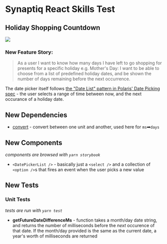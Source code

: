 # Synaptiq React Skills Test

## Holiday Shopping Countdown

![](https://y.yarn.co/026b65c5-9ada-46b8-b1ec-11135f7efe41_text.gif)

### New Feature Story:

> As a user I want to know how many days I have left to go shopping for presents for a specific holiday e.g. Mother's Day: I want to be able to choose from a list of predefined holiday dates, and be shown the number of days remaining before the next occurrence.

The date picker itself follows [the "Date List" pattern in Polaris' Date Picking spec](https://polaris.shopify.com/patterns/date-picking/date-list) - the user selects a range of time between now, and the next occurance of a holiday date.

## New Dependencies

- [convert](https://www.npmjs.com/package/convert) - convert between one unit and another, used here for `ms`➡`days`

## New Components

_components are browsed with `yarn storybook`_

- `<DatePickerList />` - basically just a `<select />` and a collection of `<option />`s that fires an event when the user picks a new value

## New Tests

### Unit Tests

_tests are run with `yarn test`_

- **getFutureDateDifferenceMs** - function takes a month/day date string, and returns the number of milliseconds before the _next_ occurence of that date. If the month/day provided is the same as the current date, a year's worth of milliseconds are returned
